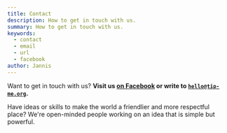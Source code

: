 ```yaml
---
title: Contact
description: How to get in touch with us.
summary: How to get in touch with us.
keywords:
  - contact
  - email
  - url
  - facebook
author: Jannis
---
```


Want to get in touch with us? **Visit us [on Facebook](https://facebook.com/tipme.org) or write to [`hello@tip-me.org`](mailto:hello@tip-me.org).**

Have ideas or skills to make the world a friendlier and more respectful place? We're open-minded people working on an idea that is simple but powerful.
